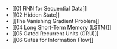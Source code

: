 - [[01 RNN for Sequential Data]]
- [[02 Hidden State]]
- [[The Vanishing Gradient Problem]]
- [[04 Long Short-Term Memory (LSTM)]]
- [[05 Gated Recurrent Units (GRU)]]
- [[06 Gates for Information Flow]]